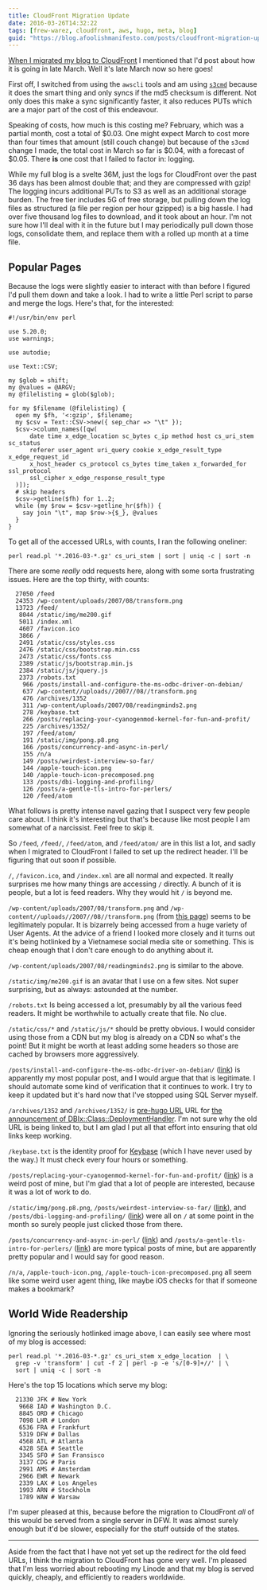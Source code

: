 ```yaml
---
title: CloudFront Migration Update
date: 2016-03-26T14:32:22
tags: [frew-warez, cloudfront, aws, hugo, meta, blog]
guid: "https://blog.afoolishmanifesto.com/posts/cloudfront-migration-update"
---
```

[When I migrated my blog to
CloudFront](/posts/migrating-blog-to-cloudfront/)
I mentioned that I'd post about how it is going in late March.  Well it's late
March now so here goes!

First off, I switched from using the `awscli` tools and am using
[`s3cmd`](http://s3tools.org/s3cmd) because it does the smart thing and only
syncs if the md5 checksum is different.  Not only does this make a sync
significantly faster, it also reduces PUTs which are a major part of the cost of
this endeavour.

Speaking of costs, how much is this costing me?  February, which was a partial
month, cost a total of $0.03.  One might expect March to cost more than four
times that amount (still couch change) but because of the `s3cmd` change I made,
the total cost in March so far is $0.04, with a forecast of $0.05.  There **is**
one cost that I failed to factor in: logging.

While my full blog is a svelte 36M, just the logs for CloudFront over the past
36 days has been almost double that; and they are compressed with gzip!  The
logging incurs additional PUTs to S3 as well as an additional storage burden.
The free tier includes 5G of free storage, but pulling down the log files as
structured (a file per region per hour gzipped) is a big hassle.  I had over
five thousand log files to download, and it took about an hour.  I'm not sure
how I'll deal with it in the future but I may periodically pull down those logs,
consolidate them, and replace them with a rolled up month at a time file.

## Popular Pages

Because the logs were slightly easier to interact with than before I figured I'd
pull them down and take a look.  I had to write a little Perl script to parse
and merge the logs.  Here's that, for the interested:

```
#!/usr/bin/env perl

use 5.20.0;
use warnings;

use autodie;

use Text::CSV;

my $glob = shift;
my @values = @ARGV;
my @filelisting = glob($glob);

for my $filename (@filelisting) {
  open my $fh, '<:gzip', $filename;
  my $csv = Text::CSV->new({ sep_char => "\t" });
  $csv->column_names([qw(
      date time x_edge_location sc_bytes c_ip method host cs_uri_stem sc_status
      referer user_agent uri_query cookie x_edge_result_type x_edge_request_id
      x_host_header cs_protocol cs_bytes time_taken x_forwarded_for ssl_protocol
      ssl_cipher x_edge_response_result_type
  )]);
  # skip headers
  $csv->getline($fh) for 1..2;
  while (my $row = $csv->getline_hr($fh)) {
    say join "\t", map $row->{$_}, @values
  }
}
```

To get all of the accessed URLs, with counts, I ran the following oneliner:

```
perl read.pl '*.2016-03-*.gz' cs_uri_stem | sort | uniq -c | sort -n
```

There are some *really* odd requests here, along with some sorta frustrating
issues.  Here are the top thirty, with counts:

```
  27050 /feed
  24353 /wp-content/uploads/2007/08/transform.png
  13723 /feed/
   8044 /static/img/me200.gif
   5011 /index.xml
   4607 /favicon.ico
   3866 /
   2491 /static/css/styles.css
   2476 /static/css/bootstrap.min.css
   2473 /static/css/fonts.css
   2389 /static/js/bootstrap.min.js
   2384 /static/js/jquery.js
   2373 /robots.txt
    966 /posts/install-and-configure-the-ms-odbc-driver-on-debian/
    637 /wp-content//uploads//2007//08//transform.png
    476 /archives/1352
    311 /wp-content/uploads/2007/08/readingminds2.png
    278 /keybase.txt
    266 /posts/replacing-your-cyanogenmod-kernel-for-fun-and-profit/
    225 /archives/1352/
    197 /feed/atom/
    191 /static/img/pong.p8.png
    166 /posts/concurrency-and-async-in-perl/
    155 /n/a
    149 /posts/weirdest-interview-so-far/
    144 /apple-touch-icon.png
    140 /apple-touch-icon-precomposed.png
    133 /posts/dbi-logging-and-profiling/
    126 /posts/a-gentle-tls-intro-for-perlers/
    120 /feed/atom
```

What follows is pretty intense navel gazing that I suspect very few people care
about.  I think it's interesting but that's because like most people I am
somewhat of a narcissist.  Feel free to skip it.

So `/feed`, `/feed/`, `/feed/atom`, and `/feed/atom/` are in this list a lot,
and sadly when I migrated to CloudFront I failed to set up the redirect header.
I'll be figuring that out soon if possible.

`/`, `/favicon.ico`, and `/index.xml` are all normal and expected.  It really
surprises me how many things are accessing `/` directly.  A bunch of it is
people, but a lot is feed readers.  Why they would hit `/` is beyond me.

`/wp-content/uploads/2007/08/transform.png` and
`/wp-content//uploads//2007//08//transform.png` (from [this
page](/posts/transform-into-a-car/)) seems to
be legitimately popular.  It is bizarrely being accessed from a huge variety of
User Agents.  At the advice of a friend I looked more closely and it turns out
it's being hotlinked by a Vietnamese social media site or something.  This is
cheap enough that I don't care enough to do anything about it.

`/wp-content/uploads/2007/08/readingminds2.png` is similar to the above.

`/static/img/me200.gif` is an avatar that I use on a few sites.  Not super
surprising, but as always: astounded at the number.

`/robots.txt` Is being accessed a lot, presumably by all the various feed
readers.  It might be worthwhile to actually create that file.  No clue.

`/static/css/*` and `/static/js/*` should be pretty obvious.  I would consider
using those from a CDN but my blog is already on a CDN so what's the point!  But
it might be worth at least adding some headers so those are cached by browsers
more aggressively.

`/posts/install-and-configure-the-ms-odbc-driver-on-debian/`
([link](/posts/install-and-configure-the-ms-odbc-driver-on-debian/)) is
apparently my most popular post, and I would argue that that is legitimate.  I
should automate some kind of verification that it continues to work.  I try to
keep it updated but it's hard now that I've stopped using SQL Server myself.

`/archives/1352` and `/archives/1352/` is [pre-hugo
URL](/posts/hugo/) URL for [the announcement
of
DBIx::Class::DeploymentHandler](/posts/announcing-dbix-class-deploymenthandler/).
I'm not sure why the old URL is being linked to, but I am glad I put all that
effort into ensuring that old links keep working.

`/keybase.txt` is the identity proof for [Keybase](https://keybase.io/) (which I
have never used by the way.)  It must check every four hours or something.

`/posts/replacing-your-cyanogenmod-kernel-for-fun-and-profit/`
([link](/posts/replacing-your-cyanogenmod-kernel-for-fun-and-profit/)) is a
weird post of mine, but I'm glad that a lot of people are interested, because it
was a lot of work to do.

`/static/img/pong.p8.png`, `/posts/weirdest-interview-so-far/`
([link](/posts/weirdest-interview-so-far/)), and
`/posts/dbi-logging-and-profiling/` ([link](/posts/dbi-logging-and-profiling/))
were all on `/` at some point in the month so surely people just clicked those
from there.

`/posts/concurrency-and-async-in-perl/`
([link](/posts/concurrency-and-async-in-perl/)) and
`/posts/a-gentle-tls-intro-for-perlers/`
([link](/posts/a-gentle-tls-intro-for-perlers/)) are more typical posts of mine,
but are apparently pretty popular and I would say for good reason.

`/n/a`, `/apple-touch-icon.png`, `/apple-touch-icon-precomposed.png` all seem
like some weird user agent thing, like maybe iOS checks for that if someone
makes a bookmark?

## World Wide Readership

Ignoring the seriously hotlinked image above, I can easily see where most of my
blog is accessed:

```
perl read.pl '*.2016-03-*.gz' cs_uri_stem x_edge_location  | \
  grep -v 'transform' | cut -f 2 | perl -p -e 's/[0-9]+//' | \
  sort | uniq -c | sort -n
```

Here's the top 15 locations which serve my blog:

```
  21330 JFK # New York
   9668 IAD # Washington D.C.
   8845 ORD # Chicago
   7098 LHR # London
   6536 FRA # Frankfurt
   5319 DFW # Dallas
   4568 ATL # Atlanta
   4328 SEA # Seattle
   3345 SFO # San Fransisco
   3137 CDG # Paris
   2991 AMS # Amsterdam
   2966 EWR # Newark
   2339 LAX # Los Angeles
   1993 ARN # Stockholm
   1789 WAW # Warsaw
```

I'm super pleased at this, because before the migration to CloudFront *all* of
this would be served from a single server in DFW.  It was almost surely enough
but it'd be slower, especially for the stuff outside of the states.

---

Aside from the fact that I have not yet set up the redirect for the old feed
URLs, I think the migration to CloudFront has gone very well.  I'm pleased that
I'm less worried about rebooting my Linode and that my blog is served quickly,
cheaply, and efficiently to readers worldwide.
